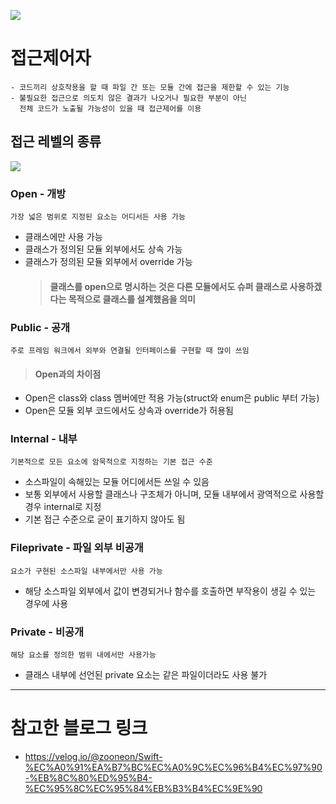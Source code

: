 ![](https://velog.velcdn.com/images/blooper20/post/6e826fe8-e504-4c4c-8d07-a6df7addeb29/image.png)

# 접근제어자

```
- 코드끼리 상호작용을 할 때 파일 간 또는 모듈 간에 접근을 제한할 수 있는 기능
- 불필요한 접근으로 의도치 않은 결과가 나오거나 필요한 부분이 아닌
  전체 코드가 노출될 가능성이 있을 때 접근제어를 이용
```

## 접근 레벨의 종류

![](https://velog.velcdn.com/images/blooper20/post/6fcfcd9a-2e20-47b0-b282-de69ebb50309/image.png)

### Open - 개방

```
가장 넓은 범위로 지정된 요소는 어디서든 사용 가능
```

- 클래스에만 사용 가능
- 클래스가 정의된 모듈 외부에서도 상속 가능
- 클래스가 정의된 모듈 외부에서 override 가능
  > #### 클래스를 open으로 명시하는 것은 다른 모듈에서도 슈퍼 클래스로 사용하겠다는 목적으로 클래스를 설계했음을 의미

### Public - 공개

```
주로 프레임 워크에서 외부와 연결될 인터페이스를 구현할 때 많이 쓰임
```

> #### Open과의 차이점

- Open은 class와 class 멤버에만 적용 가능(struct와 enum은 public 부터 가능)
- Open은 모듈 외부 코드에서도 상속과 override가 허용됨

### Internal - 내부

```
기본적으로 모든 요소에 암묵적으로 지정하는 기본 접근 수준
```

- 소스파일이 속해있는 모듈 어디에서든 쓰일 수 있음
- 보통 외부에서 사용할 클래스나 구조체가 아니며, 모듈 내부에서 광역적으로 사용할 경우 internal로 지정
- 기본 접근 수준으로 굳이 표기하지 않아도 됨

### Fileprivate - 파일 외부 비공개

```
요소가 구현된 소스파일 내부에서만 사용 가능
```

- 해당 소스파일 외부에서 값이 변경되거나 함수를 호출하면 부작용이 생길 수 있는 경우에 사용

### Private - 비공개

```
해당 요소를 정의한 범위 내에서만 사용가능
```

- 클래스 내부에 선언된 private 요소는 같은 파일이더라도 사용 불가

---

# 참고한 블로그 링크

- https://velog.io/@zooneon/Swift-%EC%A0%91%EA%B7%BC%EC%A0%9C%EC%96%B4%EC%97%90-%EB%8C%80%ED%95%B4-%EC%95%8C%EC%95%84%EB%B3%B4%EC%9E%90

